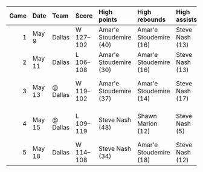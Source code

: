 |   Game | Date   | Team     | Score     | High points            | High rebounds          | High assists    | Location Attendance             | Series   |
|-------:|:-------|:---------|:----------|:-----------------------|:-----------------------|:----------------|:--------------------------------|:---------|
|      1 | May 9  | Dallas   | W 127–102 | Amar'e Stoudemire (40) | Amar'e Stoudemire (16) | Steve Nash (13) | America West Arena 18,422       | 1–0      |
|      2 | May 11 | Dallas   | L 106–108 | Amar'e Stoudemire (30) | Amar'e Stoudemire (16) | Steve Nash (13) | America West Arena 18,422       | 1–1      |
|      3 | May 13 | @ Dallas | W 119–102 | Amar'e Stoudemire (37) | Amar'e Stoudemire (14) | Steve Nash (17) | American Airlines Center 20,896 | 2–1      |
|      4 | May 15 | @ Dallas | L 109–119 | Steve Nash (48)        | Shawn Marion (12)      | Steve Nash (5)  | American Airlines Center 20,894 | 2–2      |
|      5 | May 18 | Dallas   | W 114–108 | Steve Nash (34)        | Amar'e Stoudemire (18) | Steve Nash (12) | America West Arena 18,422       | 3–2      |